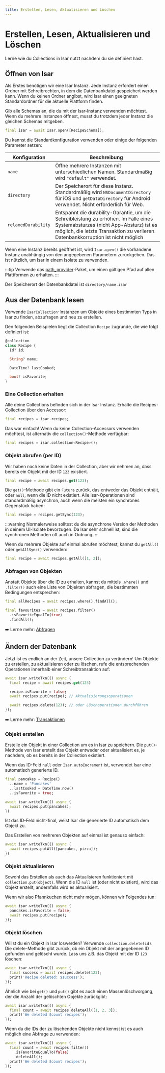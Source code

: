 ```yaml
---
title: Erstellen, Lesen, Aktualisieren und Löschen
---
```


# Erstellen, Lesen, Aktualisieren und Löschen

Lerne wie du Collections in Isar nutzt nachdem du sie definiert hast.

## Öffnen von Isar

Als Erstes benötigen wir eine Isar Instanz. Jede Instanz erfordert einen Ordner mit Schreibrechten, in dem die Datenbankdatei gespeichert werden kann. Wenn du keinen Ordner angibst, wird Isar einen geeigneten Standardordner für die aktuelle Plattform finden.

Gib alle Schemas an, die du mit der Isar-Instanz verwenden möchtest. Wenn du mehrere Instanzen öffnest, musst du trotzdem jeder Instanz die gleichen Schemas mitgeben.

```dart
final isar = await Isar.open([RecipeSchema]);
```

Du kannst die Standardkonfiguration verwenden oder einige der folgenden Parameter setzen:

| Konfiguration       | Beschreibung                                                                                                                                                                                                        |
| ------------------- | ------------------------------------------------------------------------------------------------------------------------------------------------------------------------------------------------------------------- |
| `name`              | Öffne mehrere Instanzen mit unterschiedlichen Namen. Standardmäßig wird `"default"` verwendet.                                                                                                                      |
| `directory`         | Der Speicherort für diese Instanz. Standardmäßig wird `NSDocumentDirectory` für iOS und `getDataDirectory` für Android verwendet. Nicht erforderlich für Web.                                                       |
| `relaxedDurability` | Entspannt die durability-Garantie, um die Schreibleistung zu erhöhen. Im Falle eines Systemabsturzes (nicht App-Absturz) ist es möglich, die letzte Transaktion zu verlieren. Datenbankkorruption ist nicht möglich |

Wenn eine Instanz bereits geöffnet ist, wird `Isar.open()` die vorhandene Instanz unabhängig von den angegebenen Parametern zurückgeben. Das ist nützlich, um Isar in einem Isolate zu verwenden.

:::tip
Verwende das [path_provider](https://pub.dev/packages/path_provider)-Paket, um einen gültigen Pfad auf allen Plattformen zu erhalten.
:::

Der Speicherort der Datenbankdatei ist `directory/name.isar`

## Aus der Datenbank lesen

Verwende `IsarCollection`-Instanzen um Objekte eines bestimmten Typs in Isar zu finden, abzufragen und neu zu erstellen.

Den folgenden Beispielen liegt die Collection `Recipe` zugrunde, die wie folgt definiert ist:

```dart
@collection
class Recipe {
  Id? id;

  String? name;

  DateTime? lastCooked;

  bool? isFavorite;
}
```

### Eine Collection erhalten

Alle deine Collections befinden sich in der Isar Instanz. Erhalte die Recipes-Collection über den Accessor:

```dart
final recipes = isar.recipes;
```

Das war einfach! Wenn du keine Collection-Accessors verwenden möchtest, ist alternativ die `collection()`-Methode verfügbar:

```dart
final recipes = isar.collection<Recipe>();
```

### Objekt abrufen (per ID)

Wir haben noch keine Daten in der Collection, aber wir nehmen an, dass bereits ein Objekt mit der ID `123` existiert.

```dart
final recipe = await recipes.get(123);
```

Die `get()`-Methode gibt ein `Future` zurück, das entweder das Objekt enthält, oder `null`, wenn die ID nicht existiert. Alle Isar-Operationen sind standardmäßig asynchron, auch wenn die meisten ein synchrones Gegenstück haben:

```dart
final recipe = recipes.getSync(123);
```

:::warning
Normalerweise solltest du die asynchrone Version der Methoden in deinem UI-Isolate bevorzugen. Da Isar sehr schnell ist, sind die synchronen Methoden oft auch in Ordnung.
:::

Wenn du mehrere Objekte auf einmal abrufen möchtest, kannst du `getAll()` oder `getAllSync()` verwenden:

```dart
final recipe = await recipes.getAll([1, 2]);
```

### Abfragen von Objekten

Anstatt Objekte über die ID zu erhalten, kannst du mittels `.where()` und `.filter()` auch eine Liste von Objekten abfragen, die bestimmten Bedingungen entsprechen:

```dart
final allRecipes = await recipes.where().findAll();

final favourites = await recipes.filter()
  .isFavoriteEqualTo(true)
  .findAll();
```

➡️ Lerne mehr: [Abfragen](queries)

## Ändern der Datenbank

Jetzt ist es endlich an der Zeit, unsere Collection zu verändern! Um Objekte zu erstellen, zu aktualisieren oder zu löschen, rufe die entsprechenden Operationen innerhalb einer Schreibtransaktion auf:

```dart
await isar.writeTxn(() async {
  final recipe = await recipes.get(123)

  recipe.isFavorite = false;
  await recipes.put(recipe); // Aktualisierungsoperationen

  await recipes.delete(123); // oder Löschoperationen durchführen
});
```

➡️ Lerne mehr: [Transaktionen](transactions)

### Objekt erstellen

Erstelle ein Objekt in einer Collection um es in Isar zu speichern. Die `put()`-Methode von Isar erstellt das Objekt entweder oder aktualisiert es, je nachdem, ob es bereits in der Collection existiert.

Wenn das ID-Feld `null` oder `Isar.autoIncrement` ist, verwendet Isar eine automatisch generierte ID.

```dart
final pancakes = Recipe()
  ..name = 'Pancakes'
  ..lastCooked = DateTime.now()
  ..isFavorite = true;

await isar.writeTxn(() async {
  await recipes.put(pancakes);
})
```

Ist das ID-Feld nicht-final, weist Isar die generierte ID automatisch dem Objekt zu.

Das Erstellen von mehreren Objekten auf einmal ist genauso einfach:

```dart
await isar.writeTxn(() async {
  await recipes.putAll([pancakes, pizza]);
})
```

### Objekt aktualisieren

Sowohl das Erstellen als auch das Aktualisieren funktioniert mit `collection.put(object)`. Wenn die ID `null` ist (oder nicht existiert), wird das Objekt erstellt, andernfalls wird es aktualisiert.

Wenn wir also Pfannkuchen nicht mehr mögen, können wir Folgendes tun:

```dart
await isar.writeTxn(() async {
  pancakes.isFavorite = false;
  await recipes.put(recipe);
});
```

### Objekt löschen

Willst du ein Objekt in Isar loswerden? Verwende `collection.delete(id)`. Die delete-Methode gibt zurück, ob ein Objekt mit der angegebenen ID gefunden und gelöscht wurde. Lass uns z.B. das Objekt mit der ID `123` löschen:

```dart
await isar.writeTxn(() async {
  final success = await recipes.delete(123);
  print('Recipe deleted: $success');
});
```

Ähnlich wie bei `get()` und `put()` gibt es auch einen Massenlöschvorgang, der die Anzahl der gelöschten Objekte zurückgibt:

```dart
await isar.writeTxn(() async {
  final count = await recipes.deleteAll([1, 2, 3]);
  print('We deleted $count recipes');
});
```

Wenn du die IDs der zu löschenden Objekte nicht kennst ist es auch möglich eine Abfrage zu verwenden:

```dart
await isar.writeTxn(() async {
  final count = await recipes.filter()
    .isFavoriteEqualTo(false)
    .deleteAll();
  print('We deleted $count recipes');
});
```
